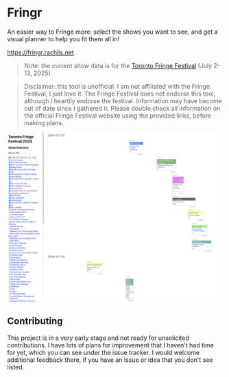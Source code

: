 # Fringr

An easier way to Fringe more: select the shows you want to see, and get a visual planner to help you fit them all in!

https://fringr.rachlis.net

> Note: the current show data is for the [Toronto Fringe Festival](https://fringetoronto.com/fringe/about) (July 2-13, 2025).

> Disclaimer: this tool is unofficial. I am not affiliated with the Fringe Festival, I just love it. The Fringe Festival does not endorse this tool, although I heartily endorse the festival. Information may have become out of date since I gathered it. Please double check all information on the official Fringe Festival website using the provided links, before making plans.

![Screenshot](screenshot.png)

## Contributing

This project is in a very early stage and not ready for unsolicited contributions. I have lots of plans for improvement that I haven't had time for yet, which you can see under the issue tracker. I would welcome additional feedback there, if you have an issue or idea that you don't see listed.
